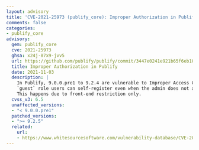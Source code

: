```yaml
---
layout: advisory
title: 'CVE-2021-25973 (publify_core): Improper Authorization in Publify'
comments: false
categories:
- publify_core
advisory:
  gem: publify_core
  cve: 2021-25973
  ghsa: x24j-87x9-jvv5
  url: https://github.com/publify/publify/commit/3447e0241e921b65f6eb1090453d8ea73e98387e
  title: Improper Authorization in Publify
  date: 2021-11-03
  description: |
    In Publify, 9.0.0.pre1 to 9.2.4 are vulnerable to Improper Access Control.
    `guest` role users can self-register even when the admin does not allow.
    This happens due to front-end restriction only.
  cvss_v3: 6.5
  unaffected_versions:
  - "< 9.0.0.pre1"
  patched_versions:
  - ">= 9.2.5"
  related:
    url:
    - https://www.whitesourcesoftware.com/vulnerability-database/CVE-2021-25973
---
```

